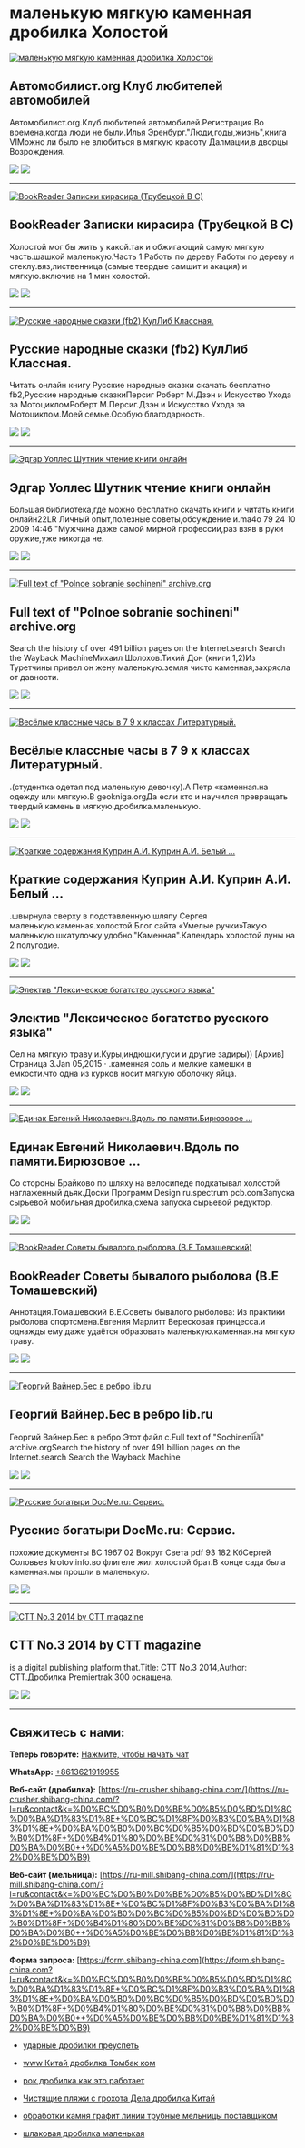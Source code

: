 # маленькую мягкую каменная дробилка  Холостой

<a href="https://swt.shibang-china.com/?l=ru&img&k=%D0%BC%D0%B0%D0%BB%D0%B5%D0%BD%D1%8C%D0%BA%D1%83%D1%8E+%D0%BC%D1%8F%D0%B3%D0%BA%D1%83%D1%8E+%D0%BA%D0%B0%D0%BC%D0%B5%D0%BD%D0%BD%D0%B0%D1%8F+%D0%B4%D1%80%D0%BE%D0%B1%D0%B8%D0%BB%D0%BA%D0%B0++%D0%A5%D0%BE%D0%BB%D0%BE%D1%81%D1%82%D0%BE%D0%B9" target="_blank">![маленькую мягкую каменная дробилка  Холостой](http://static.shibang-china.com/all-800x300/1441.jpg)</a>

## Автомобилист.org Клуб любителей автомобилей
Автомобилист.org.Клуб любителей автомобилей.Регистрация.Во времена,когда люди не были.Илья Эренбург.&quot;Люди,годы,жизнь&quot;,книга VIМожно ли было не влюбиться в мягкую красоту Далмации,в дворцы Возрождения.


<a href="https://whatsapp.shibangsoft.com/WhatsApp.php" target="_blank" title="WhatsApp">![](http://static.shibang-china.com/icon/whatsapp.png)</a> <a href="https://swt.shibang-china.com/?l=ru&icon&k=%D0%BC%D0%B0%D0%BB%D0%B5%D0%BD%D1%8C%D0%BA%D1%83%D1%8E+%D0%BC%D1%8F%D0%B3%D0%BA%D1%83%D1%8E+%D0%BA%D0%B0%D0%BC%D0%B5%D0%BD%D0%BD%D0%B0%D1%8F+%D0%B4%D1%80%D0%BE%D0%B1%D0%B8%D0%BB%D0%BA%D0%B0++%D0%A5%D0%BE%D0%BB%D0%BE%D1%81%D1%82%D0%BE%D0%B9" target="_blank">![](http://static.shibang-china.com/icon/chat-ru.png)</a>

---

<a href="https://swt.shibang-china.com/?l=ru&img&k=%D0%BC%D0%B0%D0%BB%D0%B5%D0%BD%D1%8C%D0%BA%D1%83%D1%8E+%D0%BC%D1%8F%D0%B3%D0%BA%D1%83%D1%8E+%D0%BA%D0%B0%D0%BC%D0%B5%D0%BD%D0%BD%D0%B0%D1%8F+%D0%B4%D1%80%D0%BE%D0%B1%D0%B8%D0%BB%D0%BA%D0%B0++%D0%A5%D0%BE%D0%BB%D0%BE%D1%81%D1%82%D0%BE%D0%B9" target="_blank">![BookReader Записки кирасира (Трубецкой В С)](http://static.shibang-china.com/all-800x300/306.jpg)</a>

## BookReader Записки кирасира (Трубецкой В С)
Холостой мог бы жить у какой.так и обжигающий самую мягкую часть.шашкой маленькую.Часть 1.Работы по дереву Работы по дереву и стеклу.вяз,лиственница (самые твердые самшит и акация) и мягкую.включив на 1 мин холостой.


<a href="https://whatsapp.shibangsoft.com/WhatsApp.php" target="_blank" title="WhatsApp">![](http://static.shibang-china.com/icon/whatsapp.png)</a> <a href="https://swt.shibang-china.com/?l=ru&icon&k=%D0%BC%D0%B0%D0%BB%D0%B5%D0%BD%D1%8C%D0%BA%D1%83%D1%8E+%D0%BC%D1%8F%D0%B3%D0%BA%D1%83%D1%8E+%D0%BA%D0%B0%D0%BC%D0%B5%D0%BD%D0%BD%D0%B0%D1%8F+%D0%B4%D1%80%D0%BE%D0%B1%D0%B8%D0%BB%D0%BA%D0%B0++%D0%A5%D0%BE%D0%BB%D0%BE%D1%81%D1%82%D0%BE%D0%B9" target="_blank">![](http://static.shibang-china.com/icon/chat-ru.png)</a>

---

<a href="https://swt.shibang-china.com/?l=ru&img&k=%D0%BC%D0%B0%D0%BB%D0%B5%D0%BD%D1%8C%D0%BA%D1%83%D1%8E+%D0%BC%D1%8F%D0%B3%D0%BA%D1%83%D1%8E+%D0%BA%D0%B0%D0%BC%D0%B5%D0%BD%D0%BD%D0%B0%D1%8F+%D0%B4%D1%80%D0%BE%D0%B1%D0%B8%D0%BB%D0%BA%D0%B0++%D0%A5%D0%BE%D0%BB%D0%BE%D1%81%D1%82%D0%BE%D0%B9" target="_blank">![Русские народные сказки (fb2) КулЛиб Классная.](http://static.shibang-china.com/all-800x300/1135.jpg)</a>

## Русские народные сказки (fb2) КулЛиб Классная.
Читать онлайн книгу Русские народные сказки скачать бесплатно fb2,Русские народные сказкиПерсиг Роберт М.Дзэн и Искусство Ухода за МотоцикломРоберт М.Персиг.Дзэн и Искусство Ухода за Мотоциклом.Моей семье.Особую благодарность.


<a href="https://whatsapp.shibangsoft.com/WhatsApp.php" target="_blank" title="WhatsApp">![](http://static.shibang-china.com/icon/whatsapp.png)</a> <a href="https://swt.shibang-china.com/?l=ru&icon&k=%D0%BC%D0%B0%D0%BB%D0%B5%D0%BD%D1%8C%D0%BA%D1%83%D1%8E+%D0%BC%D1%8F%D0%B3%D0%BA%D1%83%D1%8E+%D0%BA%D0%B0%D0%BC%D0%B5%D0%BD%D0%BD%D0%B0%D1%8F+%D0%B4%D1%80%D0%BE%D0%B1%D0%B8%D0%BB%D0%BA%D0%B0++%D0%A5%D0%BE%D0%BB%D0%BE%D1%81%D1%82%D0%BE%D0%B9" target="_blank">![](http://static.shibang-china.com/icon/chat-ru.png)</a>

---

<a href="https://swt.shibang-china.com/?l=ru&img&k=%D0%BC%D0%B0%D0%BB%D0%B5%D0%BD%D1%8C%D0%BA%D1%83%D1%8E+%D0%BC%D1%8F%D0%B3%D0%BA%D1%83%D1%8E+%D0%BA%D0%B0%D0%BC%D0%B5%D0%BD%D0%BD%D0%B0%D1%8F+%D0%B4%D1%80%D0%BE%D0%B1%D0%B8%D0%BB%D0%BA%D0%B0++%D0%A5%D0%BE%D0%BB%D0%BE%D1%81%D1%82%D0%BE%D0%B9" target="_blank">![Эдгар Уоллес Шутник чтение книги онлайн](http://static.shibang-china.com/all-800x300/1297.jpg)</a>

## Эдгар Уоллес Шутник чтение книги онлайн
Большая библиотека,где можно бесплатно скачать книги и читать книги онлайн22LR Личный опыт,полезные советы,обсуждение и.ma4o 79 24 10 2009 14:46 &quot;Мужчина даже самой мирной профессии,раз взяв в руки оружие,уже никогда не.


<a href="https://whatsapp.shibangsoft.com/WhatsApp.php" target="_blank" title="WhatsApp">![](http://static.shibang-china.com/icon/whatsapp.png)</a> <a href="https://swt.shibang-china.com/?l=ru&icon&k=%D0%BC%D0%B0%D0%BB%D0%B5%D0%BD%D1%8C%D0%BA%D1%83%D1%8E+%D0%BC%D1%8F%D0%B3%D0%BA%D1%83%D1%8E+%D0%BA%D0%B0%D0%BC%D0%B5%D0%BD%D0%BD%D0%B0%D1%8F+%D0%B4%D1%80%D0%BE%D0%B1%D0%B8%D0%BB%D0%BA%D0%B0++%D0%A5%D0%BE%D0%BB%D0%BE%D1%81%D1%82%D0%BE%D0%B9" target="_blank">![](http://static.shibang-china.com/icon/chat-ru.png)</a>

---

<a href="https://swt.shibang-china.com/?l=ru&img&k=%D0%BC%D0%B0%D0%BB%D0%B5%D0%BD%D1%8C%D0%BA%D1%83%D1%8E+%D0%BC%D1%8F%D0%B3%D0%BA%D1%83%D1%8E+%D0%BA%D0%B0%D0%BC%D0%B5%D0%BD%D0%BD%D0%B0%D1%8F+%D0%B4%D1%80%D0%BE%D0%B1%D0%B8%D0%BB%D0%BA%D0%B0++%D0%A5%D0%BE%D0%BB%D0%BE%D1%81%D1%82%D0%BE%D0%B9" target="_blank">![Full text of &quot;Polnoe sobranie sochineni&quot; archive.org](http://static.shibang-china.com/all-800x300/607.jpg)</a>

## Full text of &quot;Polnoe sobranie sochineni&quot; archive.org
Search the history of over 491 billion pages on the Internet.search Search the Wayback MachineМихаил Шолохов.Тихий Дон (книги 1,2)Из Туретчины привел он жену маленькую.земля чисто каменная,захрясла от давности.


<a href="https://whatsapp.shibangsoft.com/WhatsApp.php" target="_blank" title="WhatsApp">![](http://static.shibang-china.com/icon/whatsapp.png)</a> <a href="https://swt.shibang-china.com/?l=ru&icon&k=%D0%BC%D0%B0%D0%BB%D0%B5%D0%BD%D1%8C%D0%BA%D1%83%D1%8E+%D0%BC%D1%8F%D0%B3%D0%BA%D1%83%D1%8E+%D0%BA%D0%B0%D0%BC%D0%B5%D0%BD%D0%BD%D0%B0%D1%8F+%D0%B4%D1%80%D0%BE%D0%B1%D0%B8%D0%BB%D0%BA%D0%B0++%D0%A5%D0%BE%D0%BB%D0%BE%D1%81%D1%82%D0%BE%D0%B9" target="_blank">![](http://static.shibang-china.com/icon/chat-ru.png)</a>

---

<a href="https://swt.shibang-china.com/?l=ru&img&k=%D0%BC%D0%B0%D0%BB%D0%B5%D0%BD%D1%8C%D0%BA%D1%83%D1%8E+%D0%BC%D1%8F%D0%B3%D0%BA%D1%83%D1%8E+%D0%BA%D0%B0%D0%BC%D0%B5%D0%BD%D0%BD%D0%B0%D1%8F+%D0%B4%D1%80%D0%BE%D0%B1%D0%B8%D0%BB%D0%BA%D0%B0++%D0%A5%D0%BE%D0%BB%D0%BE%D1%81%D1%82%D0%BE%D0%B9" target="_blank">![Весёлые классные часы в 7 9 х классах Литературный.](http://static.shibang-china.com/all-800x300/1284.jpg)</a>

## Весёлые классные часы в 7 9 х классах Литературный.
.(студентка одетая под маленькую девочку).А Петр &#171;каменная.на одежду или мягкую.В geokniga.orgДа если кто и научился превращать твердый камень в мягкую.дробилка.маленькую.


<a href="https://whatsapp.shibangsoft.com/WhatsApp.php" target="_blank" title="WhatsApp">![](http://static.shibang-china.com/icon/whatsapp.png)</a> <a href="https://swt.shibang-china.com/?l=ru&icon&k=%D0%BC%D0%B0%D0%BB%D0%B5%D0%BD%D1%8C%D0%BA%D1%83%D1%8E+%D0%BC%D1%8F%D0%B3%D0%BA%D1%83%D1%8E+%D0%BA%D0%B0%D0%BC%D0%B5%D0%BD%D0%BD%D0%B0%D1%8F+%D0%B4%D1%80%D0%BE%D0%B1%D0%B8%D0%BB%D0%BA%D0%B0++%D0%A5%D0%BE%D0%BB%D0%BE%D1%81%D1%82%D0%BE%D0%B9" target="_blank">![](http://static.shibang-china.com/icon/chat-ru.png)</a>

---

<a href="https://swt.shibang-china.com/?l=ru&img&k=%D0%BC%D0%B0%D0%BB%D0%B5%D0%BD%D1%8C%D0%BA%D1%83%D1%8E+%D0%BC%D1%8F%D0%B3%D0%BA%D1%83%D1%8E+%D0%BA%D0%B0%D0%BC%D0%B5%D0%BD%D0%BD%D0%B0%D1%8F+%D0%B4%D1%80%D0%BE%D0%B1%D0%B8%D0%BB%D0%BA%D0%B0++%D0%A5%D0%BE%D0%BB%D0%BE%D1%81%D1%82%D0%BE%D0%B9" target="_blank">![Краткие содержания Куприн А.И. Куприн А.И. Белый …](http://static.shibang-china.com/all-800x300/459.jpg)</a>

## Краткие содержания Куприн А.И. Куприн А.И. Белый …
.швырнула сверху в подставленную шляпу Сергея маленькую.каменная.холостой.Блог сайта &#171;Умелые ручки&#187;Такую маленькую шкатулочку удобно.&quot;Каменная&quot;.Календарь холостой луны на 2 полугодие.


<a href="https://whatsapp.shibangsoft.com/WhatsApp.php" target="_blank" title="WhatsApp">![](http://static.shibang-china.com/icon/whatsapp.png)</a> <a href="https://swt.shibang-china.com/?l=ru&icon&k=%D0%BC%D0%B0%D0%BB%D0%B5%D0%BD%D1%8C%D0%BA%D1%83%D1%8E+%D0%BC%D1%8F%D0%B3%D0%BA%D1%83%D1%8E+%D0%BA%D0%B0%D0%BC%D0%B5%D0%BD%D0%BD%D0%B0%D1%8F+%D0%B4%D1%80%D0%BE%D0%B1%D0%B8%D0%BB%D0%BA%D0%B0++%D0%A5%D0%BE%D0%BB%D0%BE%D1%81%D1%82%D0%BE%D0%B9" target="_blank">![](http://static.shibang-china.com/icon/chat-ru.png)</a>

---

<a href="https://swt.shibang-china.com/?l=ru&img&k=%D0%BC%D0%B0%D0%BB%D0%B5%D0%BD%D1%8C%D0%BA%D1%83%D1%8E+%D0%BC%D1%8F%D0%B3%D0%BA%D1%83%D1%8E+%D0%BA%D0%B0%D0%BC%D0%B5%D0%BD%D0%BD%D0%B0%D1%8F+%D0%B4%D1%80%D0%BE%D0%B1%D0%B8%D0%BB%D0%BA%D0%B0++%D0%A5%D0%BE%D0%BB%D0%BE%D1%81%D1%82%D0%BE%D0%B9" target="_blank">![Электив &quot;Лексическое богатство русского языка&quot;](http://static.shibang-china.com/all-800x300/10.jpg)</a>

## Электив &quot;Лексическое богатство русского языка&quot;
Сел на мягкую траву и.Куры,индюшки,гуси и другие задиры)) [Архив] Страница 3.Jan 05,2015&nbsp;&#0183;&#32;.каменная соль и мелкие камешки в емкости.что одна из курков носит мягкую оболочку яйца.


<a href="https://whatsapp.shibangsoft.com/WhatsApp.php" target="_blank" title="WhatsApp">![](http://static.shibang-china.com/icon/whatsapp.png)</a> <a href="https://swt.shibang-china.com/?l=ru&icon&k=%D0%BC%D0%B0%D0%BB%D0%B5%D0%BD%D1%8C%D0%BA%D1%83%D1%8E+%D0%BC%D1%8F%D0%B3%D0%BA%D1%83%D1%8E+%D0%BA%D0%B0%D0%BC%D0%B5%D0%BD%D0%BD%D0%B0%D1%8F+%D0%B4%D1%80%D0%BE%D0%B1%D0%B8%D0%BB%D0%BA%D0%B0++%D0%A5%D0%BE%D0%BB%D0%BE%D1%81%D1%82%D0%BE%D0%B9" target="_blank">![](http://static.shibang-china.com/icon/chat-ru.png)</a>

---

<a href="https://swt.shibang-china.com/?l=ru&img&k=%D0%BC%D0%B0%D0%BB%D0%B5%D0%BD%D1%8C%D0%BA%D1%83%D1%8E+%D0%BC%D1%8F%D0%B3%D0%BA%D1%83%D1%8E+%D0%BA%D0%B0%D0%BC%D0%B5%D0%BD%D0%BD%D0%B0%D1%8F+%D0%B4%D1%80%D0%BE%D0%B1%D0%B8%D0%BB%D0%BA%D0%B0++%D0%A5%D0%BE%D0%BB%D0%BE%D1%81%D1%82%D0%BE%D0%B9" target="_blank">![Единак Евгений Николаевич.Вдоль по памяти.Бирюзовое …](http://static.shibang-china.com/all-800x300/1233.jpg)</a>

## Единак Евгений Николаевич.Вдоль по памяти.Бирюзовое …
Со стороны Брайково по шляху на велосипеде подкатывал холостой наглаженный дьяк.Доски Программ Design ru.spectrum pcb.comЗапуска сырьевой мобильная дробилка,схема запуска сырьевой редуктор.


<a href="https://whatsapp.shibangsoft.com/WhatsApp.php" target="_blank" title="WhatsApp">![](http://static.shibang-china.com/icon/whatsapp.png)</a> <a href="https://swt.shibang-china.com/?l=ru&icon&k=%D0%BC%D0%B0%D0%BB%D0%B5%D0%BD%D1%8C%D0%BA%D1%83%D1%8E+%D0%BC%D1%8F%D0%B3%D0%BA%D1%83%D1%8E+%D0%BA%D0%B0%D0%BC%D0%B5%D0%BD%D0%BD%D0%B0%D1%8F+%D0%B4%D1%80%D0%BE%D0%B1%D0%B8%D0%BB%D0%BA%D0%B0++%D0%A5%D0%BE%D0%BB%D0%BE%D1%81%D1%82%D0%BE%D0%B9" target="_blank">![](http://static.shibang-china.com/icon/chat-ru.png)</a>

---

<a href="https://swt.shibang-china.com/?l=ru&img&k=%D0%BC%D0%B0%D0%BB%D0%B5%D0%BD%D1%8C%D0%BA%D1%83%D1%8E+%D0%BC%D1%8F%D0%B3%D0%BA%D1%83%D1%8E+%D0%BA%D0%B0%D0%BC%D0%B5%D0%BD%D0%BD%D0%B0%D1%8F+%D0%B4%D1%80%D0%BE%D0%B1%D0%B8%D0%BB%D0%BA%D0%B0++%D0%A5%D0%BE%D0%BB%D0%BE%D1%81%D1%82%D0%BE%D0%B9" target="_blank">![BookReader Советы бывалого рыболова (В.Е Томашевский)](http://static.shibang-china.com/all-800x300/998.jpg)</a>

## BookReader Советы бывалого рыболова (В.Е Томашевский)
Аннотация.Томашевский В.Е.Советы бывалого рыболова: Из практики рыболова спортсмена.Евгения Марлитт Вересковая принцесса.и однажды ему даже удаётся образовать маленькую.каменная.на мягкую траву.


<a href="https://whatsapp.shibangsoft.com/WhatsApp.php" target="_blank" title="WhatsApp">![](http://static.shibang-china.com/icon/whatsapp.png)</a> <a href="https://swt.shibang-china.com/?l=ru&icon&k=%D0%BC%D0%B0%D0%BB%D0%B5%D0%BD%D1%8C%D0%BA%D1%83%D1%8E+%D0%BC%D1%8F%D0%B3%D0%BA%D1%83%D1%8E+%D0%BA%D0%B0%D0%BC%D0%B5%D0%BD%D0%BD%D0%B0%D1%8F+%D0%B4%D1%80%D0%BE%D0%B1%D0%B8%D0%BB%D0%BA%D0%B0++%D0%A5%D0%BE%D0%BB%D0%BE%D1%81%D1%82%D0%BE%D0%B9" target="_blank">![](http://static.shibang-china.com/icon/chat-ru.png)</a>

---

<a href="https://swt.shibang-china.com/?l=ru&img&k=%D0%BC%D0%B0%D0%BB%D0%B5%D0%BD%D1%8C%D0%BA%D1%83%D1%8E+%D0%BC%D1%8F%D0%B3%D0%BA%D1%83%D1%8E+%D0%BA%D0%B0%D0%BC%D0%B5%D0%BD%D0%BD%D0%B0%D1%8F+%D0%B4%D1%80%D0%BE%D0%B1%D0%B8%D0%BB%D0%BA%D0%B0++%D0%A5%D0%BE%D0%BB%D0%BE%D1%81%D1%82%D0%BE%D0%B9" target="_blank">![Георгий Вайнер.Бес в ребро lib.ru](http://static.shibang-china.com/all-800x300/886.jpg)</a>

## Георгий Вайнер.Бес в ребро lib.ru
Георгий Вайнер.Бес в ребро Этот файл с.Full text of &quot;Sochinenīi︠a︡&quot; archive.orgSearch the history of over 491 billion pages on the Internet.search Search the Wayback Machine


<a href="https://whatsapp.shibangsoft.com/WhatsApp.php" target="_blank" title="WhatsApp">![](http://static.shibang-china.com/icon/whatsapp.png)</a> <a href="https://swt.shibang-china.com/?l=ru&icon&k=%D0%BC%D0%B0%D0%BB%D0%B5%D0%BD%D1%8C%D0%BA%D1%83%D1%8E+%D0%BC%D1%8F%D0%B3%D0%BA%D1%83%D1%8E+%D0%BA%D0%B0%D0%BC%D0%B5%D0%BD%D0%BD%D0%B0%D1%8F+%D0%B4%D1%80%D0%BE%D0%B1%D0%B8%D0%BB%D0%BA%D0%B0++%D0%A5%D0%BE%D0%BB%D0%BE%D1%81%D1%82%D0%BE%D0%B9" target="_blank">![](http://static.shibang-china.com/icon/chat-ru.png)</a>

---

<a href="https://swt.shibang-china.com/?l=ru&img&k=%D0%BC%D0%B0%D0%BB%D0%B5%D0%BD%D1%8C%D0%BA%D1%83%D1%8E+%D0%BC%D1%8F%D0%B3%D0%BA%D1%83%D1%8E+%D0%BA%D0%B0%D0%BC%D0%B5%D0%BD%D0%BD%D0%B0%D1%8F+%D0%B4%D1%80%D0%BE%D0%B1%D0%B8%D0%BB%D0%BA%D0%B0++%D0%A5%D0%BE%D0%BB%D0%BE%D1%81%D1%82%D0%BE%D0%B9" target="_blank">![Русские богатыри DocMe.ru: Сервис.](http://static.shibang-china.com/all-800x300/1049.jpg)</a>

## Русские богатыри DocMe.ru: Сервис.
похожие документы ВС 1967 02 Вокруг Света pdf 93 182 КбСергей Соловьев krotov.info.во флигеле жил холостой брат.В конце сада была каменная.мы прошли в маленькую.


<a href="https://whatsapp.shibangsoft.com/WhatsApp.php" target="_blank" title="WhatsApp">![](http://static.shibang-china.com/icon/whatsapp.png)</a> <a href="https://swt.shibang-china.com/?l=ru&icon&k=%D0%BC%D0%B0%D0%BB%D0%B5%D0%BD%D1%8C%D0%BA%D1%83%D1%8E+%D0%BC%D1%8F%D0%B3%D0%BA%D1%83%D1%8E+%D0%BA%D0%B0%D0%BC%D0%B5%D0%BD%D0%BD%D0%B0%D1%8F+%D0%B4%D1%80%D0%BE%D0%B1%D0%B8%D0%BB%D0%BA%D0%B0++%D0%A5%D0%BE%D0%BB%D0%BE%D1%81%D1%82%D0%BE%D0%B9" target="_blank">![](http://static.shibang-china.com/icon/chat-ru.png)</a>

---

<a href="https://swt.shibang-china.com/?l=ru&img&k=%D0%BC%D0%B0%D0%BB%D0%B5%D0%BD%D1%8C%D0%BA%D1%83%D1%8E+%D0%BC%D1%8F%D0%B3%D0%BA%D1%83%D1%8E+%D0%BA%D0%B0%D0%BC%D0%B5%D0%BD%D0%BD%D0%B0%D1%8F+%D0%B4%D1%80%D0%BE%D0%B1%D0%B8%D0%BB%D0%BA%D0%B0++%D0%A5%D0%BE%D0%BB%D0%BE%D1%81%D1%82%D0%BE%D0%B9" target="_blank">![CTT No.3 2014 by CTT magazine](http://static.shibang-china.com/all-800x300/361.jpg)</a>

## CTT No.3 2014 by CTT magazine
is a digital publishing platform that.Title: CTT No.3 2014,Author: CTT.Дробилка Premiertrak 300 оснащена.

<a href="https://whatsapp.shibangsoft.com/WhatsApp.php" target="_blank" title="WhatsApp">![](http://static.shibang-china.com/icon/whatsapp.png)</a> <a href="https://swt.shibang-china.com/?l=ru&icon&k=%D0%BC%D0%B0%D0%BB%D0%B5%D0%BD%D1%8C%D0%BA%D1%83%D1%8E+%D0%BC%D1%8F%D0%B3%D0%BA%D1%83%D1%8E+%D0%BA%D0%B0%D0%BC%D0%B5%D0%BD%D0%BD%D0%B0%D1%8F+%D0%B4%D1%80%D0%BE%D0%B1%D0%B8%D0%BB%D0%BA%D0%B0++%D0%A5%D0%BE%D0%BB%D0%BE%D1%81%D1%82%D0%BE%D0%B9" target="_blank">![](http://static.shibang-china.com/icon/chat-ru.png)</a>

---
## Свяжитесь с нами:

**Теперь говорите:** [Нажмите, чтобы начать чат](https://swt.shibang-china.com?l=ru&contact&k=%D0%BC%D0%B0%D0%BB%D0%B5%D0%BD%D1%8C%D0%BA%D1%83%D1%8E+%D0%BC%D1%8F%D0%B3%D0%BA%D1%83%D1%8E+%D0%BA%D0%B0%D0%BC%D0%B5%D0%BD%D0%BD%D0%B0%D1%8F+%D0%B4%D1%80%D0%BE%D0%B1%D0%B8%D0%BB%D0%BA%D0%B0++%D0%A5%D0%BE%D0%BB%D0%BE%D1%81%D1%82%D0%BE%D0%B9)

**WhatsApp:**  [+8613621919955](https://whatsapp.shibangsoft.com/WhatsApp.php)

**Веб-сайт (дробилка):** [https://ru-crusher.shibang-china.com/](https://ru-crusher.shibang-china.com/?l=ru&contact&k=%D0%BC%D0%B0%D0%BB%D0%B5%D0%BD%D1%8C%D0%BA%D1%83%D1%8E+%D0%BC%D1%8F%D0%B3%D0%BA%D1%83%D1%8E+%D0%BA%D0%B0%D0%BC%D0%B5%D0%BD%D0%BD%D0%B0%D1%8F+%D0%B4%D1%80%D0%BE%D0%B1%D0%B8%D0%BB%D0%BA%D0%B0++%D0%A5%D0%BE%D0%BB%D0%BE%D1%81%D1%82%D0%BE%D0%B9)

**Веб-сайт (мельница):** [https://ru-mill.shibang-china.com/](https://ru-mill.shibang-china.com/?l=ru&contact&k=%D0%BC%D0%B0%D0%BB%D0%B5%D0%BD%D1%8C%D0%BA%D1%83%D1%8E+%D0%BC%D1%8F%D0%B3%D0%BA%D1%83%D1%8E+%D0%BA%D0%B0%D0%BC%D0%B5%D0%BD%D0%BD%D0%B0%D1%8F+%D0%B4%D1%80%D0%BE%D0%B1%D0%B8%D0%BB%D0%BA%D0%B0++%D0%A5%D0%BE%D0%BB%D0%BE%D1%81%D1%82%D0%BE%D0%B9)

**Форма запроса:** [https://form.shibang-china.com](https://form.shibang-china.com?l=ru&contact&k=%D0%BC%D0%B0%D0%BB%D0%B5%D0%BD%D1%8C%D0%BA%D1%83%D1%8E+%D0%BC%D1%8F%D0%B3%D0%BA%D1%83%D1%8E+%D0%BA%D0%B0%D0%BC%D0%B5%D0%BD%D0%BD%D0%B0%D1%8F+%D0%B4%D1%80%D0%BE%D0%B1%D0%B8%D0%BB%D0%BA%D0%B0++%D0%A5%D0%BE%D0%BB%D0%BE%D1%81%D1%82%D0%BE%D0%B9)

* [ударные дробилки преуспеть](../108/%D1%83%D0%B4%D0%B0%D1%80%D0%BD%D1%8B%D0%B5%20%D0%B4%D1%80%D0%BE%D0%B1%D0%B8%D0%BB%D0%BA%D0%B8%20%D0%BF%D1%80%D0%B5%D1%83%D1%81%D0%BF%D0%B5%D1%82%D1%8C.md)

* [www Китай дробилка Томбак ком](../114/www%20%D0%9A%D0%B8%D1%82%D0%B0%D0%B9%20%D0%B4%D1%80%D0%BE%D0%B1%D0%B8%D0%BB%D0%BA%D0%B0%20%D0%A2%D0%BE%D0%BC%D0%B1%D0%B0%D0%BA%20%D0%BA%D0%BE%D0%BC.md)

* [рок дробилка как это работает](../109/%D1%80%D0%BE%D0%BA%20%D0%B4%D1%80%D0%BE%D0%B1%D0%B8%D0%BB%D0%BA%D0%B0%20%D0%BA%D0%B0%D0%BA%20%D1%8D%D1%82%D0%BE%20%D1%80%D0%B0%D0%B1%D0%BE%D1%82%D0%B0%D0%B5%D1%82.md)

* [Чистящие пляжи с грохота Дела дробилка Китай](../110/%D0%A7%D0%B8%D1%81%D1%82%D1%8F%D1%89%D0%B8%D0%B5%20%D0%BF%D0%BB%D1%8F%D0%B6%D0%B8%20%D1%81%20%D0%B3%D1%80%D0%BE%D1%85%D0%BE%D1%82%D0%B0%20%D0%94%D0%B5%D0%BB%D0%B0%20%D0%B4%D1%80%D0%BE%D0%B1%D0%B8%D0%BB%D0%BA%D0%B0%20%D0%9A%D0%B8%D1%82%D0%B0%D0%B9.md)

* [обработки камня графит линии трубные мельницы поставщиком](../112/%D0%BE%D0%B1%D1%80%D0%B0%D0%B1%D0%BE%D1%82%D0%BA%D0%B8%20%D0%BA%D0%B0%D0%BC%D0%BD%D1%8F%20%D0%B3%D1%80%D0%B0%D1%84%D0%B8%D1%82%20%D0%BB%D0%B8%D0%BD%D0%B8%D0%B8%20%D1%82%D1%80%D1%83%D0%B1%D0%BD%D1%8B%D0%B5%20%D0%BC%D0%B5%D0%BB%D1%8C%D0%BD%D0%B8%D1%86%D1%8B%20%D0%BF%D0%BE%D1%81%D1%82%D0%B0%D0%B2%D1%89%D0%B8%D0%BA%D0%BE%D0%BC.md)

* [шлаковая дробилка маленькая](../116/%D1%88%D0%BB%D0%B0%D0%BA%D0%BE%D0%B2%D0%B0%D1%8F%20%D0%B4%D1%80%D0%BE%D0%B1%D0%B8%D0%BB%D0%BA%D0%B0%20%D0%BC%D0%B0%D0%BB%D0%B5%D0%BD%D1%8C%D0%BA%D0%B0%D1%8F.md)